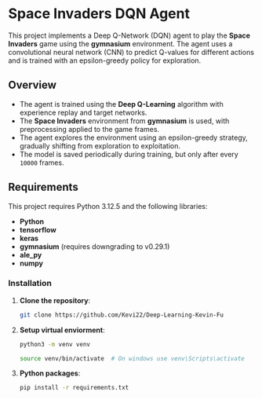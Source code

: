 # Space Invaders DQN Agent

This project implements a Deep Q-Network (DQN) agent to play the **Space Invaders** game using the **gymnasium** environment. The agent uses a convolutional neural network (CNN) to predict Q-values for different actions and is trained with an epsilon-greedy policy for exploration.

## Overview

- The agent is trained using the **Deep Q-Learning** algorithm with experience replay and target networks.
- The **Space Invaders** environment from **gymnasium** is used, with preprocessing applied to the game frames.
- The agent explores the environment using an epsilon-greedy strategy, gradually shifting from exploration to exploitation.
- The model is saved periodically during training, but only after every `10000` frames.

## Requirements

This project requires Python 3.12.5 and the following libraries:

- **Python**
- **tensorflow**
- **keras**
- **gymnasium** (requires downgrading to v0.29.1)
- **ale_py**
- **numpy**
  
### Installation

1. **Clone the repository**:
   ```bash
   git clone https://github.com/Kevi22/Deep-Learning-Kevin-Fu
2. **Setup virtual enviorment**:
   ```bash
   python3 -m venv venv

   source venv/bin/activate  # On windows use venv\Scripts\activate

3. **Python packages**:
   ```bash
   pip install -r requirements.txt

